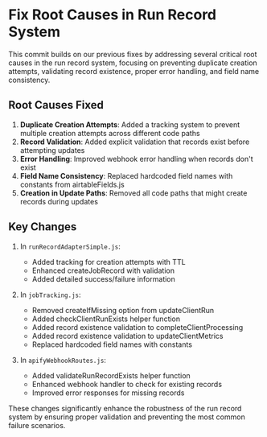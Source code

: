 # Fix Root Causes in Run Record System 

This commit builds on our previous fixes by addressing several critical root causes in the run record system, focusing on preventing duplicate creation attempts, validating record existence, proper error handling, and field name consistency.

## Root Causes Fixed

1. **Duplicate Creation Attempts**: Added a tracking system to prevent multiple creation attempts across different code paths
2. **Record Validation**: Added explicit validation that records exist before attempting updates
3. **Error Handling**: Improved webhook error handling when records don't exist
4. **Field Name Consistency**: Replaced hardcoded field names with constants from airtableFields.js
5. **Creation in Update Paths**: Removed all code paths that might create records during updates

## Key Changes

1. In `runRecordAdapterSimple.js`:
   - Added tracking for creation attempts with TTL
   - Enhanced createJobRecord with validation
   - Added detailed success/failure information

2. In `jobTracking.js`:
   - Removed createIfMissing option from updateClientRun
   - Added checkClientRunExists helper function
   - Added record existence validation to completeClientProcessing
   - Added record existence validation to updateClientMetrics
   - Replaced hardcoded field names with constants

3. In `apifyWebhookRoutes.js`:
   - Added validateRunRecordExists helper function
   - Enhanced webhook handler to check for existing records
   - Improved error responses for missing records

These changes significantly enhance the robustness of the run record system by ensuring proper validation and preventing the most common failure scenarios.